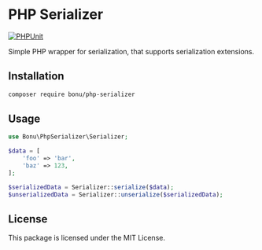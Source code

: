 # PHP Serializer

[![PHPUnit](https://github.com/bonu-dev/php-serializer/actions/workflows/phpunit.yaml/badge.svg)](https://github.com/bonu-dev/php-serializer/actions/workflows/phpunit.yaml)

Simple PHP wrapper for serialization, that supports serialization extensions.

## Installation

```bash
composer require bonu/php-serializer
```

## Usage

```php
use Bonu\PhpSerializer\Serializer;

$data = [
    'foo' => 'bar',
    'baz' => 123,
];

$serializedData = Serializer::serialize($data);
$unserializedData = Serializer::unserialize($serializedData);
```

## License

This package is licensed under the MIT License.